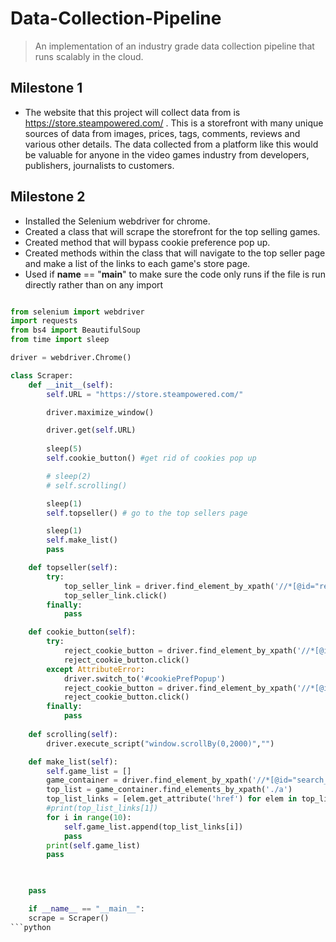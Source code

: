 # Data-Collection-Pipeline

> An implementation of an industry grade data collection pipeline that runs scalably in the cloud. 

## Milestone 1

- The website that this project will collect data from is https://store.steampowered.com/ . This is a storefront with many unique sources of data from images, prices, tags, comments, reviews and various other details. The data collected from a platform like this would be valuable for anyone in the video games industry from developers, publishers, journalists to customers.  

## Milestone 2

- Installed the Selenium webdriver for chrome.
- Created a class that will scrape the storefront for the top selling games.
- Created method that will bypass cookie preference pop up.
- Created methods within the class that will navigate to the top seller page and make a list of the links to each game's store page.
- Used if __name__ == "__main__" to make sure the code only runs if the file is run directly rather than on any import

```python

from selenium import webdriver
import requests
from bs4 import BeautifulSoup 
from time import sleep

driver = webdriver.Chrome()

class Scraper:
    def __init__(self):
        self.URL = "https://store.steampowered.com/"

        driver.maximize_window()

        driver.get(self.URL)
        
        sleep(5)
        self.cookie_button() #get rid of cookies pop up

        # sleep(2)
        # self.scrolling()

        sleep(1)
        self.topseller() # go to the top sellers page

        sleep(1)
        self.make_list()
        pass

    def topseller(self):
        try:
            top_seller_link = driver.find_element_by_xpath('//*[@id="responsive_page_template_content"]/div[1]/div[1]/div/div[1]/div[8]/a[1]')
            top_seller_link.click()
        finally:
            pass

    def cookie_button(self):
        try:
            reject_cookie_button = driver.find_element_by_xpath('//*[@id="rejectAllButton"]')
            reject_cookie_button.click()
        except AttributeError:
            driver.switch_to('#cookiePrefPopup')
            reject_cookie_button = driver.find_element_by_xpath('//*[@id="rejectAllButton"]')
            reject_cookie_button.click()
        finally:
            pass
    
    def scrolling(self):
        driver.execute_script("window.scrollBy(0,2000)","")

    def make_list(self):
        self.game_list = []    
        game_container = driver.find_element_by_xpath('//*[@id="search_resultsRows"]') # this container holds all the top games
        top_list = game_container.find_elements_by_xpath('./a')
        top_list_links = [elem.get_attribute('href') for elem in top_list] # this extracts the hyperlinks to the individual store page 
        #print(top_list_links[1])
        for i in range(10):
            self.game_list.append(top_list_links[i])
            pass
        print(self.game_list)
        pass
        


    pass

    if __name__ == "__main__":
    scrape = Scraper()
```python
